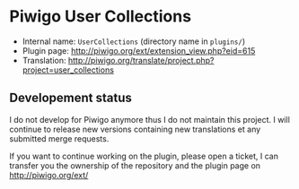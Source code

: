 # Piwigo User Collections

* Internal name: `UserCollections` (directory name in `plugins/`)
* Plugin page: http://piwigo.org/ext/extension_view.php?eid=615
* Translation: http://piwigo.org/translate/project.php?project=user_collections

## Developement status

I do not develop for Piwigo anymore thus I do not maintain this project. I will continue to release new versions containing new translations et any submitted merge requests.

If you want to continue working on the plugin, please open a ticket, I can transfer you the ownership of the repository and the plugin page on http://piwigo.org/ext/